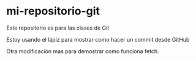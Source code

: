 # mi-repositorio-git
Este repositorio es para las clases de Git

Estoy usando el lápiz para mostrar como hacer un commit desde GitHub

Otra modificación mas para demostrar como funciona fetch.



